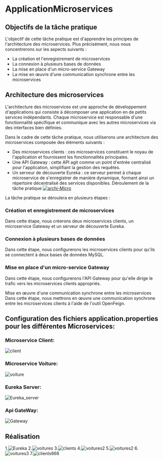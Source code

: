 # ApplicationMicroservices
## Objectifs de la tâche pratique

L'objectif de cette tâche pratique est d'apprendre les principes de l'architecture des microservices. Plus précisément, nous nous concentrerons sur les aspects suivants :

- La création et l'enregistrement de microservices
- La connexion à plusieurs bases de données
- La mise en place d'un micro-service Gateway
- La mise en œuvre d'une communication synchrone entre les microservices

## Architecture des microservices

L'architecture des microservices est une approche de développement d'applications qui consiste à décomposer une application en de petits services indépendants. Chaque microservice est responsable d'une fonctionnalité spécifique et communique avec les autres microservices via des interfaces bien définies.

Dans le cadre de cette tâche pratique, nous utiliserons une architecture des microservices composée des éléments suivants :

- Des microservices clients : ces microservices constituent le noyau de l'application et fournissent les fonctionnalités principales.
- Une API Gateway : cette API agit comme un point d'entrée centralisé pour l'application, simplifiant la gestion des requêtes.
- Un serveur de découverte Eureka : ce serveur permet à chaque microservice de s'enregistrer de manière dynamique, formant ainsi un répertoire décentralisé des services disponibles.
Déroulement de la tâche pratique
[
![archi-Micro](https://github.com/ElmansouriAMINE/applicationMicroservices/assets/101812229/bbb3fe68-6264-477d-a7b6-7dfc2defad18)
](url)

La tâche pratique se déroulera en plusieurs étapes :

### Création et enregistrement de microservices
Dans cette étape, nous créerons deux microservices clients, un microservice Gateway et un serveur de découverte Eureka.

### Connexion à plusieurs bases de données
Dans cette étape, nous configurerons les microservices clients pour qu'ils se connectent à deux bases de données MySQL.

### Mise en place d'un micro-service Gateway
Dans cette étape, nous configurerons l'API Gateway pour qu'elle dirige le trafic vers les microservices clients appropriés.

Mise en œuvre d'une communication synchrone entre les microservices
Dans cette étape, nous mettrons en œuvre une communication synchrone entre les microservices clients à l'aide de l'outil OpenFeign.

## Configuration des fichiers application.properties pour les différentes Microservices:
### Microservice Client:
![client](https://github.com/ElmansouriAMINE/MOROCCO-MONUMENTS-LOCATION-IDENTIFYING/assets/101812229/c45a51c4-96c9-4528-bb0b-1053f1b0fd0b)

### Microservice Voiture:
![voiture](https://github.com/ElmansouriAMINE/MOROCCO-MONUMENTS-LOCATION-IDENTIFYING/assets/101812229/6e4cf374-e784-46cc-ac1e-c3718694f9ba)

### Eureka Server:
![Eureka_server](https://github.com/ElmansouriAMINE/MOROCCO-MONUMENTS-LOCATION-IDENTIFYING/assets/101812229/b140f070-8925-4a59-a7f2-6e917c8a7e38)

### Api GateWay:
![Gateway](https://github.com/ElmansouriAMINE/MOROCCO-MONUMENTS-LOCATION-IDENTIFYING/assets/101812229/b0956306-3672-4109-8d77-cbb6336f6201)

## Réalisation
1.![Eureka](https://github.com/ElmansouriAMINE/applicationMicroservices/assets/101812229/7672b740-61a1-4573-995a-4cc0f56c0f99)
2.![voitures](https://github.com/ElmansouriAMINE/applicationMicroservices/assets/101812229/3b469d2f-b58c-4dc3-8c43-869e8080b14b)
3.![clients](https://github.com/ElmansouriAMINE/applicationMicroservices/assets/101812229/c26bbe59-be4d-413b-9d3c-7baef1e00726)
4.![voitures2](https://github.com/ElmansouriAMINE/applicationMicroservices/assets/101812229/49f5fff8-8965-4353-aa8b-322d15d7785a)
5.![voitures2](https://github.com/ElmansouriAMINE/applicationMicroservices/assets/101812229/96a5d265-226e-4597-8262-bca3f9891445)
6.![voitures3](https://github.com/ElmansouriAMINE/applicationMicroservices/assets/101812229/31e6a186-031e-4723-bdc6-00530dacaa5e)
7.![clients666](https://github.com/ElmansouriAMINE/applicationMicroservices/assets/101812229/1b89d48c-087c-41be-b0e3-6cf27d2205ff)







